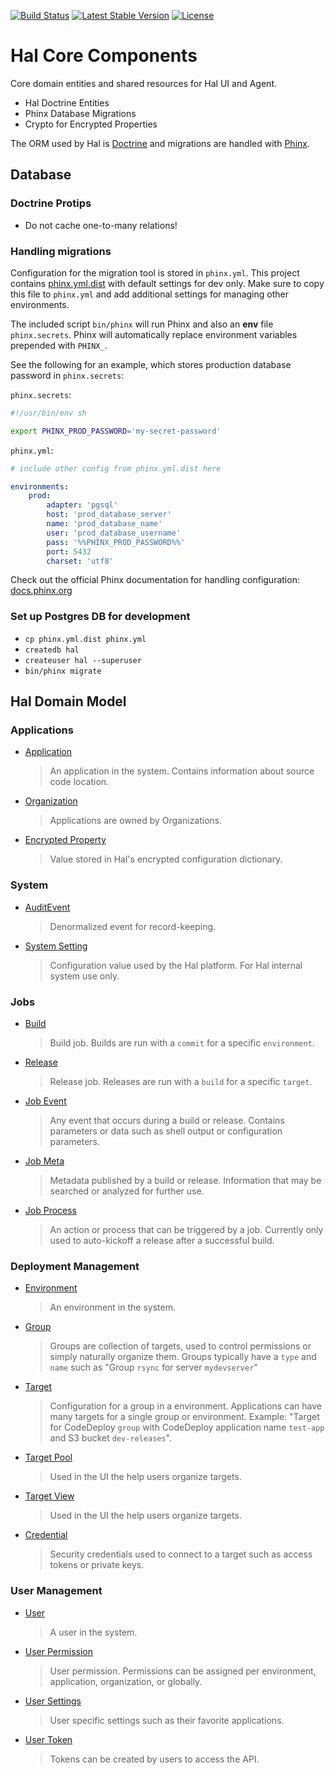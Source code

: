 [![Build Status](https://travis-ci.org/hal-platform/hal-core.png)](https://travis-ci.org/hal-platform/hal-core)
[![Latest Stable Version](https://poser.pugx.org/hal/hal-core/version)](https://packagist.org/packages/hal/hal-core)
[![License](https://poser.pugx.org/hal/hal-core/license)](https://packagist.org/packages/hal/hal-core)

# Hal Core Components

Core domain entities and shared resources for Hal UI and Agent.

- Hal Doctrine Entities
- Phinx Database Migrations
- Crypto for Encrypted Properties

The ORM used by Hal is [Doctrine](http://www.doctrine-project.org/) and migrations are handled with [Phinx](https://phinx.org).

## Database

### Doctrine Protips
- Do not cache one-to-many relations!

### Handling migrations

Configuration for the migration tool is stored in `phinx.yml`. This project contains [phinx.yml.dist](phinx.yml.dist) with default
settings for dev only. Make sure to copy this file to `phinx.yml` and add additional settings for managing other environments.

The included script `bin/phinx` will run Phinx and also an **env** file `phinx.secrets`. Phinx will automatically replace
environment variables prepended with `PHINX_`.

See the following for an example, which stores production database password in `phinx.secrets`:

`phinx.secrets`:
```sh
#!/usr/bin/env sh

export PHINX_PROD_PASSWORD='my-secret-password'
```

`phinx.yml`:
```yml
# include other config from phinx.yml.dist here

environments:
    prod:
        adapter: 'pgsql'
        host: 'prod_database_server'
        name: 'prod_database_name'
        user: 'prod_database_username'
        pass: '%%PHINX_PROD_PASSWORD%%'
        port: 5432
        charset: 'utf8'
```

Check out the official Phinx documentation for handling configuration: [docs.phinx.org](http://docs.phinx.org/en/latest/configuration.html#external-variables)

### Set up Postgres DB for development

- `cp phinx.yml.dist phinx.yml`
- `createdb hal`
- `createuser hal --superuser`
- `bin/phinx migrate`

## Hal Domain Model

### Applications

- [Application](src/Entity/Application.php)
    > An application in the system. Contains information about source code location.

- [Organization](src/Entity/Organization.php)
    > Applications are owned by Organizations.

- [Encrypted Property](src/Entity/EncryptedProperty.php)
    > Value stored in Hal's encrypted configuration dictionary.

### System

- [AuditEvent](src/Entity/AuditEvent.php)
    > Denormalized event for record-keeping.

- [System Setting](src/Entity/SystemSetting.php)
    > Configuration value used by the Hal platform. For Hal internal system use only.

### Jobs

- [Build](src/Entity/Build.php)
    > Build job. Builds are run with a `commit` for a specific `environment`.

- [Release](src/Entity/Release.php)
    > Release job. Releases are run with a `build` for a specific `target`.

- [Job Event](src/Entity/JobEvent.php)
    > Any event that occurs during a build or release. Contains parameters or data
      such as shell output or configuration parameters.

- [Job Meta](src/Entity/JobMeta.php)
    > Metadata published by a build or release. Information that may be
      searched or analyzed for further use.

- [Job Process](src/Entity/JobProcess.php)
    > An action or process that can be triggered by a job. Currently only used
      to auto-kickoff a release after a successful build.

### Deployment Management

- [Environment](src/Entity/Environment.php)
    > An environment in the system.

- [Group](src/Entity/Group.php)
    > Groups are collection of targets, used to control permissions or simply naturally organize them.
    > Groups typically have a `type` and `name` such as "Group `rsync` for server `mydevserver`"

- [Target](src/Entity/Target.php)
    > Configuration for a group in a environment. Applications can have many targets for a single group or environment.
    > Example: "Target for CodeDeploy `group` with CodeDeploy application name `test-app` and S3 bucket `dev-releases`".

- [Target Pool](src/Entity/TargetPool.php)
    > Used in the UI the help users organize targets.

- [Target View](src/Entity/TargetView.php)
    > Used in the UI the help users organize targets.

- [Credential](src/Entity/Credential.php)
    > Security credentials used to connect to a target such as access tokens or private keys.

### User Management

- [User](src/Entity/User.php)
    > A user in the system.

- [User Permission](src/Entity/UserPermission.php)
    > User permission. Permissions can be assigned per environment, application, organization, or globally.

- [User Settings](src/Entity/UserSettings.php)
    > User specific settings such as their favorite applications.

- [User Token](src/Entity/UserToken.php)
    > Tokens can be created by users to access the API.
